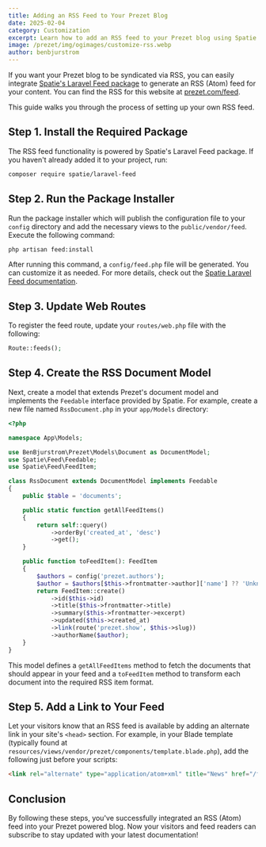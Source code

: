 ```yaml
---
title: Adding an RSS Feed to Your Prezet Blog
date: 2025-02-04
category: Customization
excerpt: Learn how to add an RSS feed to your Prezet blog using Spatie's Laravel Feed package.
image: /prezet/img/ogimages/customize-rss.webp
author: benbjurstrom
---
```


If you want your Prezet blog to be syndicated via RSS, you can easily integrate [Spatie's Laravel Feed package](https://github.com/spatie/laravel-feed) to generate an RSS (Atom) feed for your content. You can find the RSS for this website at [prezet.com/feed](https://prezet.com/feed).

This guide walks you through the process of setting up your own RSS feed.

## Step 1. Install the Required Package

The RSS feed functionality is powered by Spatie's Laravel Feed package. If you haven't already added it to your project, run:

```bash
composer require spatie/laravel-feed
```

## Step 2. Run the Package Installer

Run the package installer which will publish the configuration file to your `config` directory and add the necessary views to the `public/vendor/feed`. Execute the following command:

```bash
php artisan feed:install
```

After running this command, a `config/feed.php` file will be generated. You can customize it as needed. For more details, check out the [Spatie Laravel Feed documentation](https://github.com/spatie/laravel-feed).

## Step 3. Update Web Routes

To register the feed route, update your `routes/web.php` file with the following:

```php
Route::feeds();
```

## Step 4. Create the RSS Document Model

Next, create a model that extends Prezet's document model and implements the `Feedable` interface provided by Spatie. For example, create a new file named `RssDocument.php` in your `app/Models` directory:

```php
<?php

namespace App\Models;

use BenBjurstrom\Prezet\Models\Document as DocumentModel;
use Spatie\Feed\Feedable;
use Spatie\Feed\FeedItem;

class RssDocument extends DocumentModel implements Feedable
{
    public $table = 'documents';

    public static function getAllFeedItems()
    {
        return self::query()
            ->orderBy('created_at', 'desc')
            ->get();
    }

    public function toFeedItem(): FeedItem
    {
        $authors = config('prezet.authors');
        $author = $authors[$this->frontmatter->author]['name'] ?? 'Unknown';
        return FeedItem::create()
            ->id($this->id)
            ->title($this->frontmatter->title)
            ->summary($this->frontmatter->excerpt)
            ->updated($this->created_at)
            ->link(route('prezet.show', $this->slug))
            ->authorName($author);
    }
}
```

This model defines a `getAllFeedItems` method to fetch the documents that should appear in your feed and a `toFeedItem` method to transform each document into the required RSS item format.

## Step 5. Add a Link to Your Feed

Let your visitors know that an RSS feed is available by adding an alternate link in your site's `<head>` section. For example, in your Blade template (typically found at `resources/views/vendor/prezet/components/template.blade.php`), add the following just before your scripts:

```html
<link rel="alternate" type="application/atom+xml" title="News" href="/feed">
```

## Conclusion

By following these steps, you've successfully integrated an RSS (Atom) feed into your Prezet powered blog. Now your visitors and feed readers can subscribe to stay updated with your latest documentation!